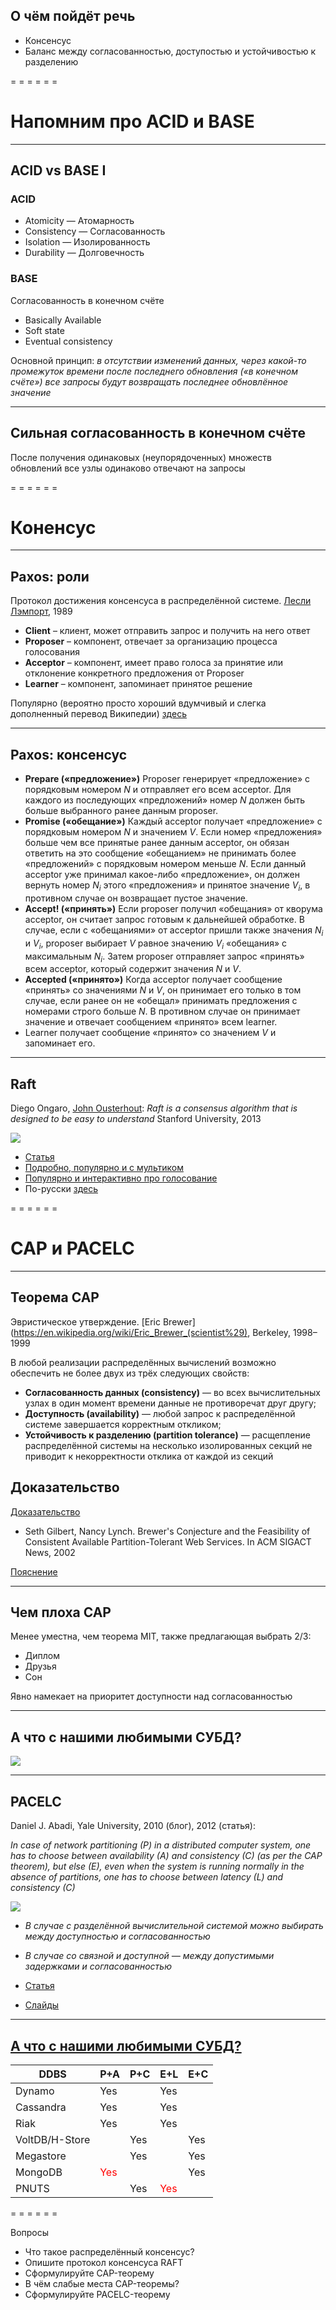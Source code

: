 <span id="slides-title" hidden>Консенсус, СAP, PACELC</span>

## О чём пойдёт речь

* Консенсус
* Баланс между согласованностью, доступостью и устойчивостью к разделению

= = = = = =

# Напомним про ACID и BASE

- - - - - -

## ACID vs BASE I

### ACID

* Atomicity — Атомарность
* Consistency — Согласованность
* Isolation — Изолированность
* Durability — Долговечность

### BASE

Согласованность в конечном счёте

* Basically Available
* Soft state
* Eventual consistency

Основной принцип: *в отсутствии изменений данных, через какой-то промежуток времени после последнего обновления («в конечном счёте») все запросы будут возвращать последнее обновлённое значение*

- - - - -

## Сильная согласованность в конечном счёте

После получения одинаковых (неупорядоченных) множеств обновлений все узлы одинаково отвечают на запросы

= = = = = =

# Коненсус

- - - - - -

## Paxos: роли

Протокол достижения консенсуса в распределённой системе. [Лесли Лэмпорт](https://en.wikipedia.org/wiki/Leslie_Lamport), 1989

* **Client** – клиент, может отправить запрос и получить на него ответ
* **Proposer** – компонент, отвечает за организацию процесса голосования
* **Acceptor** – компонент, имеет право голоса за принятие или отклонение конкретного предложения от Proposer
* **Learner** – компонент, запоминает принятое решение

Популярно (вероятно просто хороший вдумчивый и слегка дополненный перевод Википедии) [здесь](https://habr.com/post/222825/)

- - - - - -

## Paxos: консенсус

* **Prepare («предложение»)** Proposer генерирует «предложение» с порядковым номером $N$ и отправляет его всем acceptor. Для каждого из последующих «предложений» номер $N$ должен быть больше выбранного ранее данным proposer.
* **Promise («обещание»)** Каждый acceptor получает «предложение» с порядковым номером $N$ и значением $V$. Если номер «предложения» больше чем все принятые ранее данным acceptor, он обязан ответить на это сообщение «обещанием» не принимать более «предложений» с порядковым номером меньше $N$. Если данный acceptor уже принимал какое-либо «предложение», он должен вернуть номер $N_i$ этого «предложения» и принятое значение $V_i$, в противном случае он возвращает пустое значение.
* **Accept! («принять»)** Если proposer получил «обещания» от кворума acceptor, он считает запрос готовым к дальнейшей обработке. В случае, если с «обещаниями» от acceptor пришли также значения $N_i$ и $V_i$, proposer выбирает $V$ равное значению $V_i$ «обещания» с максимальным $N_i$. Затем proposer отправляет запрос «принять» всем acceptor, который содержит значения $N$ и $V$.
* **Accepted («принято»)** Когда acceptor получает сообщение «принять» со значениями $N$ и $V$, он принимает его только в том случае, если ранее он не «обещал» принимать предложения с номерами строго больше $N$. В противном случае он принимает значение и отвечает сообщением «принято» всем learner.
* Learner получает сообщение «принято» со значением $V$ и запоминает его.

- - - - - -

## Raft

Diego Ongaro, [John Ousterhout](https://en.wikipedia.org/wiki/John_Ousterhout): *Raft is a consensus algorithm that is designed to be easy to understand* Stanford University, 2013

![](img5/08.cspc/annie-solo.png) <!-- .element  style="width: 500px;" -->

* [Статья](https://raft.github.io/raft.pdf)
* [Подробно, популярно и с мультиком](http://thesecretlivesofdata.com/raft/)
* [Популярно и интерактивно про голосование](https://raft.github.io/)
* По-русски [здесь](http://blog.egrik.ru/2015/10/raft.html)

= = = = = =

# CAP и PACELC

- - - - - -

## Теорема CAP

Эвристическое утверждение. [Eric Brewer](https://en.wikipedia.org/wiki/Eric_Brewer_(scientist%29), Berkeley, 1998–1999

В любой реализации распределённых вычислений возможно обеспечить не более двух из трёх следующих свойств:

* **Согласованность данных (consistency)** — во всех вычислительных узлах в один момент времени данные не противоречат друг другу;
* **Доступность (availability)** — любой запрос к распределённой системе завершается корректным откликом;
* **Устойчивость к разделению (partition tolerance)** — расщепление распределённой системы на несколько изолированных секций не приводит к некорректности отклика от каждой из секций

## Доказательство

[Доказательство](docs/10.1.1.67.6951.pdf)
* Seth Gilbert, Nancy Lynch. Brewer's Conjecture and the Feasibility of Consistent Available Partition-Tolerant Web Services. In ACM SIGACT News, 2002

[Пояснение](http://mwhittaker.github.io/2014/08/16/illustrated-proof-cap-theorem/)


- - - - - -

## Чем плоха CAP

Менее уместна, чем теорема MIT, также предлагающая выбрать 2/3:

* Диплом
* Друзья
* Сон

Явно намекает на приоритет доступности над согласованностью

- - - - - -

## А что с нашими любимыми СУБД?

![](img5/08.cspc/cap-theorem-bases.png) <!-- .element  style="width: 1200px;" -->


- - - - - -

## PACELC

Daniel J. Abadi, Yale University, 2010 (блог), 2012 (статья):

*In case of network partitioning (P) in a distributed computer system, one has to choose between availability (A) and consistency (C) (as per the CAP theorem), but else (E), even when the system is running normally in the absence of partitions, one has to choose between latency (L) and consistency (C)*

![](img5/08.cspc/truth-of-cap-theorem-pacelc.jpg) <!-- .element  style="width: 800px;" -->

* *В случае с разделённой вычислительной системой можно выбирать между доступностью и согласованностью*
* *В случае со связной и доступной — между допустимыми задержками и согласованностью*

* [Статья](http://cs-www.cs.yale.edu/homes/dna/papers/abadi-pacelc.pdf)
* [Слайды](http://www.slideshare.net/abadid/cap-pacelc-and-determinism)


- - - - - 

## [А что с нашими любимыми СУБД?](https://en.wikipedia.org/wiki/PACELC_theorem#Database_PACELC_ratings)

<table>
<thead><tr>
<th>DDBS</th>
<th>P+A</th>
<th>P+C</th>
<th>E+L</th>
<th>E+C</th>
</tr></thead>
<tbody><tr>
<td>Dynamo</td>
<td>Yes</td>
<td></td>
<td>Yes</td>
<td></td>
</tr>
<tr>
<td>Cassandra</td>
<td>Yes</td>
<td></td>
<td>Yes</td>
<td></td>
</tr>
<tr>
<td>Riak</td>
<td>Yes</td>
<td></td>
<td>Yes</td>
<td></td>
</tr>
<tr>
<td>VoltDB/H-Store</td>
<td></td>
<td>Yes</td>
<td></td>
<td>Yes</td>
</tr>
<tr>
<td>Megastore</td>
<td></td>
<td>Yes</td>
<td></td>
<td>Yes</td>
</tr>
<tr>
<td>MongoDB</td>
<td style="color: red;">Yes</td>
<td></td>
<td></td>
<td>Yes</td>
</tr>
<tr>
<td>PNUTS</td>
<td></td>
<td>Yes</td>
<td style="color: red;">Yes</td>
<td></td>
</tr>
</tbody></table>

= = = = = =

Вопросы

* Что такое распределённый консенсус?
* Опишите протокол консенсуса RAFT
* Сформулируйте CAP-теорему
* В чём слабые места CAP-теоремы?
* Сформулируйте PACELC-теорему
